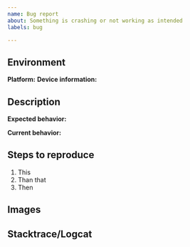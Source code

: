 ```yaml
---
name: Bug report
about: Something is crashing or not working as intended
labels: bug

---
```


## Environment

**Platform:** <!-- iOS, Android, Web, etc -->
**Device information:**  <!-- Manufacturer and model -->

## Description

**Expected behavior:**

**Current behavior:**

## Steps to reproduce

1. This
2. Than that
3. Then

## Images <!-- if available, else delete -->  

## Stacktrace/Logcat <!-- if available, else delete -->  
